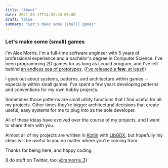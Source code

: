 ```yaml
---
title: "About"
date: 2021-03-17T14:52:48-06:00
draft: false
summary: "Let's make some (small) games"
---
```


### Let's make some (small) games

I'm Alex Morris. I'm a full-time software engineer with 5 years of professional experience and a bachelor's degree in Computer Science.  I've been programming 2D games for as long as I could program, and I've left behind [an endless sea of prototypes](https://makegames.tumblr.com/post/1136623767/finishing-a-game). ([I've released a **few**, at least!](https://grumpus.itch.io/))

I geek out about systems, patterns, and architecture within games -- especially within small games.  I've spent a few years developing patterns and conventions for my own hobby projects.  

Sometimes those patterns are small utility functions that I find useful for all my projects.  Other times they're bigger architectural decisions that create useful, easy systems for me to plug into as the sole developer.  

All of these ideas have evolved over the course of my projects, and I want to share them with you.

Almost all of my projects are written in [Kotlin](https://kotlinlang.org/) with [LibGDX](https://libgdx.com/), but hopefully my ideas will be useful to you no matter where you're coming from.

Thanks for being here, and happy coding.

(I do stuff on Twitter, too: [@ramorris_3](https://twitter.com/ramorris_3))
